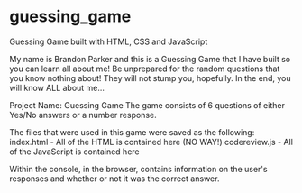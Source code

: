 # guessing_game
Guessing Game built with HTML, CSS and JavaScript

My name is Brandon Parker and this is a Guessing Game that I have built so you can learn all about me! Be unprepared for the random questions that you know nothing about! They will not stump you, hopefully. In the end, you will know ALL about me...

Project Name: Guessing Game
The game consists of 6 questions of either Yes/No answers or a number response.

The files that were used in this game were saved as the following:
  index.html - All of the HTML is contained here (NO WAY!)
  codereview.js - All of the JavaScript is contained here

Within the console, in the browser, contains information on the user's responses and whether or not it was the correct answer.

